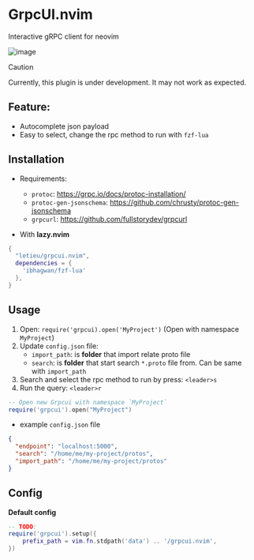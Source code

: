 # GrpcUI.nvim

Interactive gRPC client for neovim

![image](https://github.com/user-attachments/assets/7d71426b-47e9-45d7-a565-f0ef62529780)

> [!CAUTION]
> Currently, this plugin is under development. It may not work as expected.

## Feature:
- Autocomplete json payload
- Easy to select, change the rpc method to run with `fzf-lua`

## Installation

* Requirements:
    - `protoc`: https://grpc.io/docs/protoc-installation/
    - `protoc-gen-jsonschema`: https://github.com/chrusty/protoc-gen-jsonschema
    - `grpcurl`: https://github.com/fullstorydev/grpcurl

* With **lazy.nvim**
```lua
{
  "letieu/grpcui.nvim",
  dependencies = {
    'ibhagwan/fzf-lua'
  },
}
```

## Usage

1. Open: `require('grpcui).open('MyProject')` (Open with namespace `MyProject`)
2. Update `config.json` file:
    - `import_path`: is **folder** that import relate proto file
    - `search`: is **folder** that start search `*.proto` file from. Can be same with `import_path`
3. Search and select the rpc method to run by press: `<leader>s`
3. Run the query: `<leader>r`

```lua
-- Open new Grpcui with namespace `MyProject`
require('grpcui').open("MyProject")
```

* example  `config.json` file
```json
{
  "endpoint": "localhost:5000",
  "search": "/home/me/my-project/protos",
  "import_path": "/home/me/my-project/protos"
}

```

## Config

**Default config**

```lua
-- TODO:
require('grpcui').setup({
    prefix_path = vim.fn.stdpath('data') .. '/grpcui.nvim',
})

```
